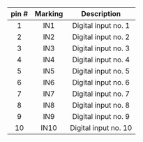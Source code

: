 | **pin #** | **Marking** | **Description** |
| :---: | :---: | :---: |
| 1 | IN1 | Digital input no. 1 |
| 2 | IN2 | Digital input no. 2 |
| 3 | IN3 | Digital input no. 3 |
| 4 | IN4 | Digital input no. 4 |
| 5 | IN5 | Digital input no. 5 |
| 6 | IN6 | Digital input no. 6 |
| 7 | IN7 | Digital input no. 7 |
| 8 | IN8 | Digital input no. 8 |
| 9 | IN9 | Digital input no. 9 |
| 10 | IN10 | Digital input no. 10 |
